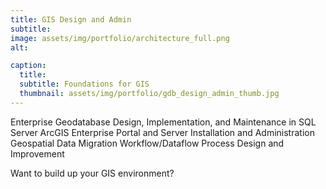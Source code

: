 ```yaml
---
title: GIS Design and Admin
subtitle: 
image: assets/img/portfolio/architecture_full.png
alt: 

caption:
  title: 
  subtitle: Foundations for GIS
  thumbnail: assets/img/portfolio/gdb_design_admin_thumb.jpg
---
```

Enterprise Geodatabase Design, Implementation, and Maintenance in SQL Server
ArcGIS Enterprise Portal and Server Installation and Administration
Geospatial Data Migration
Workflow/Dataflow Process Design and Improvement

Want to build up your GIS environment?

